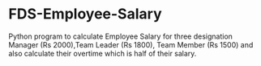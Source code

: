 # FDS-Employee-Salary
Python program to calculate Employee Salary for three designation Manager (Rs 2000),Team Leader (Rs 1800), Team Member (Rs 1500)  and 
also calculate their overtime which is half of their salary.
